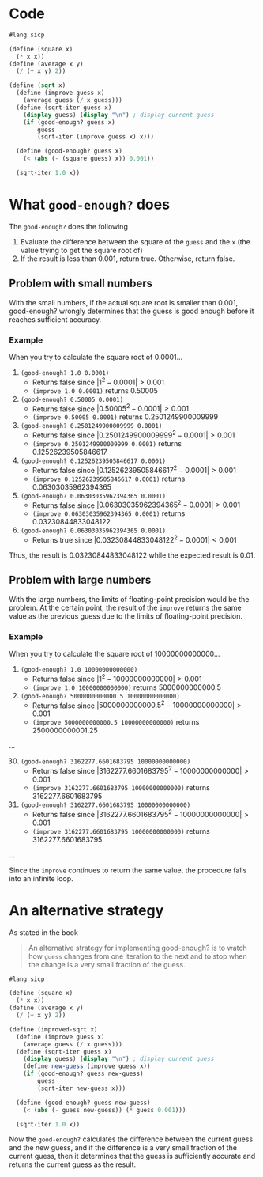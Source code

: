 # Code
```scheme
#lang sicp

(define (square x)
  (* x x))
(define (average x y)
  (/ (+ x y) 2))

(define (sqrt x)
  (define (improve guess x)
    (average guess (/ x guess)))
  (define (sqrt-iter guess x)
    (display guess) (display "\n") ; display current guess
    (if (good-enough? guess x)
        guess
        (sqrt-iter (improve guess x) x)))

  (define (good-enough? guess x)
    (< (abs (- (square guess) x)) 0.001))

  (sqrt-iter 1.0 x))
```

# What `good-enough?` does
The `good-enough?` does the following
1. Evaluate the difference between the square of the `guess` and the `x` (the value trying to get the square root of)
2. If the result is less than 0.001, return true.
   Otherwise, return false.
## Problem with small numbers
With the small numbers, if the actual square root is smaller than 0.001, good-enough? wrongly determines that the guess is good enough before it reaches sufficient accuracy.
### Example
When you try to calculate the square root of $0.0001$...
1. `(good-enough? 1.0 0.0001)`
	* Returns false since $\lvert1^2-0.0001\rvert > 0.001$
	* `(improve 1.0 0.0001)` returns $0.50005$
2. `(good-enough? 0.50005 0.0001)`
	* Returns false since $\lvert0.50005^2-0.0001\rvert > 0.001$
	* `(improve 0.50005 0.0001)` returns $0.2501249900009999$
3. `(good-enough? 0.2501249900009999 0.0001)`
	* Returns false since $\lvert0.2501249900009999^2-0.0001\rvert > 0.001$
	* `(improve 0.2501249900009999 0.0001)` returns $0.12526239505846617$
4. `(good-enough? 0.12526239505846617 0.0001)`
	* Returns false since $\lvert0.12526239505846617^2-0.0001\rvert > 0.001$
	* `(improve 0.12526239505846617 0.0001)` returns $0.06303035962394365$
5. `(good-enough? 0.06303035962394365 0.0001)`
	* Returns false since $\lvert0.06303035962394365^2-0.0001\rvert > 0.001$
	* `(improve 0.06303035962394365 0.0001)` returns $0.03230844833048122$
6. `(good-enough? 0.06303035962394365 0.0001)`
	* Returns true since $\lvert0.03230844833048122^2-0.0001\rvert < 0.001$

Thus, the result is $0.03230844833048122$ while the expected result is $0.01$.
## Problem with large numbers
With the large numbers, the limits of floating-point precision would be the problem. At the certain point, the result of the `improve` returns the same value as the previous guess due to the limits of floating-point precision.
### Example
When you try to calculate the square root of $10000000000000$...
1. `(good-enough? 1.0 10000000000000)`
	* Returns false since $\lvert1^2-10000000000000\rvert > 0.001$
	* `(improve 1.0 10000000000000)` returns $5000000000000.5$
2. `(good-enough? 5000000000000.5 10000000000000)`
	* Returns false since $\lvert5000000000000.5^2-10000000000000\rvert > 0.001$
	* `(improve 5000000000000.5 10000000000000)` returns $2500000000001.25$

...

30. `(good-enough? 3162277.6601683795 10000000000000)`
	* Returns false since $\lvert3162277.6601683795^2-10000000000000\rvert > 0.001$
	* `(improve 3162277.6601683795 10000000000000)` returns $3162277.6601683795$
31. `(good-enough? 3162277.6601683795 10000000000000)`
	* Returns false since $\lvert3162277.6601683795^2-10000000000000\rvert > 0.001$
	* `(improve 3162277.6601683795 10000000000000)` returns $3162277.6601683795$

...

Since the `improve` continues to return the same value, the procedure falls into an infinite loop.
# An alternative strategy
As stated in the book
> An alternative strategy for implementing good-enough? is to watch how `guess` changes from one iteration to the next and to stop when the change is a very small fraction of the guess.

```scheme
#lang sicp

(define (square x)
  (* x x))
(define (average x y)
  (/ (+ x y) 2))

(define (improved-sqrt x)
  (define (improve guess x)
    (average guess (/ x guess)))
  (define (sqrt-iter guess x)
    (display guess) (display "\n") ; display current guess
    (define new-guess (improve guess x))
    (if (good-enough? guess new-guess)
        guess
        (sqrt-iter new-guess x)))

  (define (good-enough? guess new-guess)
    (< (abs (- guess new-guess)) (* guess 0.001)))

  (sqrt-iter 1.0 x))
```
Now the `good-enough?` calculates the difference between the current guess and the new guess, and if the difference is a very small fraction of the current guess, then it determines that the guess is sufficiently accurate and returns the current guess as the result.